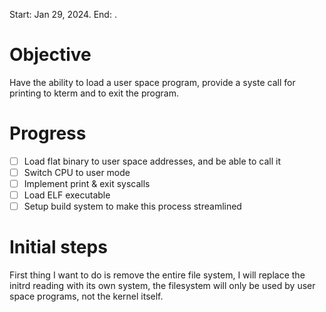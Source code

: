 Start: Jan 29, 2024.
End: .
# Objective
Have the ability to load a user space program, provide a syste call for printing to kterm
and to exit the program.

# Progress
- [ ] Load flat binary to user space addresses, and be able to call it
- [ ] Switch CPU to user mode
- [ ] Implement print & exit syscalls
- [ ] Load ELF executable
- [ ] Setup build system to make this process streamlined

# Initial steps
First thing I want to do is remove the entire file system, I will replace the initrd
reading with its own system, the filesystem will only be used by user space programs, not
the kernel itself.

